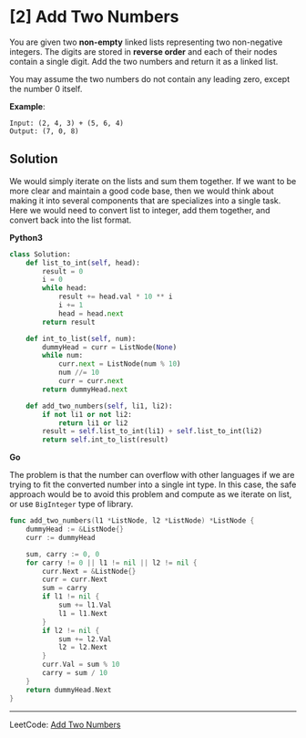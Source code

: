 [2] Add Two Numbers
===================

You are given two **non-empty** linked lists representing two non-negative
integers. The digits are stored in **reverse order** and each of their nodes
contain a single digit. Add the two numbers and return it as a linked list.

You may assume the two numbers do not contain any leading zero, except the
number 0 itself.

**Example**:

```
Input: (2, 4, 3) + (5, 6, 4)
Output: (7, 0, 8)
```

Solution
--------

We would simply iterate on the lists and sum them together. If we want to be
more clear and maintain a good code base, then we would think about making it
into several components that are specializes into a single task. Here we would
need to convert list to integer, add them together, and convert back into the
list format.

**Python3**

```python
class Solution:
    def list_to_int(self, head):
        result = 0
        i = 0
        while head:
            result += head.val * 10 ** i
            i += 1
            head = head.next
        return result

    def int_to_list(self, num):
        dummyHead = curr = ListNode(None)
        while num:
            curr.next = ListNode(num % 10)
            num //= 10
            curr = curr.next
        return dummyHead.next

    def add_two_numbers(self, li1, li2):
        if not li1 or not li2:
            return li1 or li2
        result = self.list_to_int(li1) + self.list_to_int(li2)
        return self.int_to_list(result)
```

**Go**

The problem is that the number can overflow with other languages if we are
trying to fit the converted number into a single int type. In this case, the
safe approach would be to avoid this problem and compute as we iterate on list,
or use `BigInteger` type of library.

```go
func add_two_numbers(l1 *ListNode, l2 *ListNode) *ListNode {
    dummyHead := &ListNode{}
    curr := dummyHead

    sum, carry := 0, 0
    for carry != 0 || l1 != nil || l2 != nil {
        curr.Next = &ListNode{}
        curr = curr.Next
        sum = carry
        if l1 != nil {
            sum += l1.Val
            l1 = l1.Next
        }
        if l2 != nil {
            sum += l2.Val
            l2 = l2.Next
        }
        curr.Val = sum % 10
        carry = sum / 10
    }
    return dummyHead.Next
}
```


---

LeetCode: [Add Two Numbers](https://leetcode.com/problems/add-two-numbers/)
